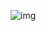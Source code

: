 ![img](https://cdn.discordapp.com/attachments/928644758560194620/929118396107337799/1641589471450.png)

